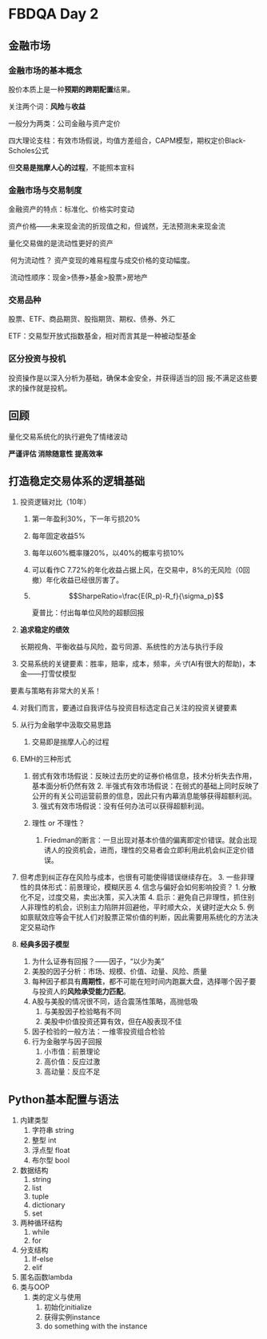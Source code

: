 # FBDQA Day 2

## 金融市场

### 金融市场的基本概念


股价本质上是一种**预期的跨期配置**结果。

关注两个词：**风险**与**收益**

一般分为两类：公司金融与资产定价

四大理论支柱：有效市场假说，均值方差组合，CAPM模型，期权定价Black-Scholes公式

但**交易是揣摩人心的过程**，不能照本宣科

### 金融市场与交易制度

金融资产的特点：标准化、价格实时变动

资产价格——未来现金流的折现值之和，但诚然，无法预测未来现金流

量化交易做的是流动性更好的资产

​	何为流动性？ 资产变现的难易程度与成交价格的变动幅度。

​	流动性顺序：现金>债券>基金>股票>房地产

### 交易品种

股票、ETF、商品期货、股指期货、期权、债券、外汇

ETF：交易型开放式指数基金，相对而言其是一种被动型基金

### 区分投资与投机

投资操作是以深入分析为基础，确保本金安全，并获得适当的回 报;不满足这些要求的操作就是投机。

## 回顾

量化交易系统化的执行避免了情绪波动

**严谨评估 消除随意性 提高效率**

## 打造稳定交易体系的逻辑基础

1. 投资逻辑对比（10年）
   1. 第一年盈利30%，下一年亏损20%
   2. 每年固定收益5%
   3. 每年以60%概率赚20%，以40%的概率亏损10%

   4. 可以看作C 7.72%的年化收益占据上风，在交易中，8%的无风险（0回撤）年化收益已经很厉害了。

   5. $$SharpeRatio=\frac{E(R_p)-R_f}{\sigma_p}$$

      夏普比：付出每单位风险的超额回报

2. **追求稳定的绩效**

   长期视角、平衡收益与风险，盈亏同源、系统性的方法与执行手段

3. 交易系统的关键要素：胜率，赔率，成本，频率，*头寸*(AI有很大的帮助)，本金——打雪仗模型



​	要素与策略有非常大的关系！

4. 对我们而言，要通过自我评估与投资目标选定自己关注的投资关键要素

5. 从行为金融学中汲取交易思路

   1. 交易即是揣摩人心的过程
2. EMH的三种形式
   
   1. 弱式有效市场假说：反映过去历史的证券价格信息，技术分析失去作用，基本面分析仍然有效
      2. 半强式有效市场假说：在弱式的基础上同时反映了公开的有关公司运营前景的信息，因此只有内幕消息能够获得超额利润。
      3. 强式有效市场假说：没有任何办法可以获得超额利润。
   3. 理性 or 不理性？

      1. Friedman的断言：一旦出现对基本价值的偏离即定价错误。就会出现诱人的投资机会，进而，理性的交易者会立即利用此机会纠正定价错误。
2. 但考虑到纠正存在风险与成本，也很有可能使得错误继续存在。
      3. 一些非理性的具体形式：前景理论，模糊厌恶
   4. 信念与偏好会如何影响投资？
         1. 分散化不足，过度交易，卖出决策，买入决策
   4. 启示：避免自己非理性，抓住别人非理性的机会，识别主力陷阱并回避他，平时顺大众，关键时逆大众
   5. 例如禀赋效应等会干扰人们对股票正常价值的判断，因此需要用系统化的方法决定交易动作
   
8. **经典多因子模型**

   1. 为什么证券有回报？——因子，“以少为美”
   2. 美股的因子分析：市场、规模、价值、动量、风险、质量
   3. 每种因子都具有**周期性**，都不可能在短时间内跑赢大盘，选择哪个因子要与投资人的**风险承受能力匹配**。
   4. A股与美股的情况很不同，适合震荡性策略，高抛低吸
      1. 与美股因子检验略有不同
      2. 美股中价值投资还算有效，但在A股表现不佳
   5. 因子检验的一般方法：一维零投资组合检验
   6. 行为金融学与因子回报
      1. 小市值：前景理论
      2. 高价值：反应过激
      3. 高动量：反应不足

## Python基本配置与语法

1. 内建类型
   1. 字符串 string
   2. 整型 int
   3. 浮点型 float
   4. 布尔型 bool
2. 数据结构
   1. string
   2. list
   3. tuple
   4. dictionary
   5. set
3. 两种循环结构
   1. while
   2. for
4. 分支结构
   1. If-else
   2. elif
5. 匿名函数lambda
6. 类与OOP
   1. 类的定义与使用
      1. 初始化initialize
      2. 获得实例instance
      3. do something with the instance


